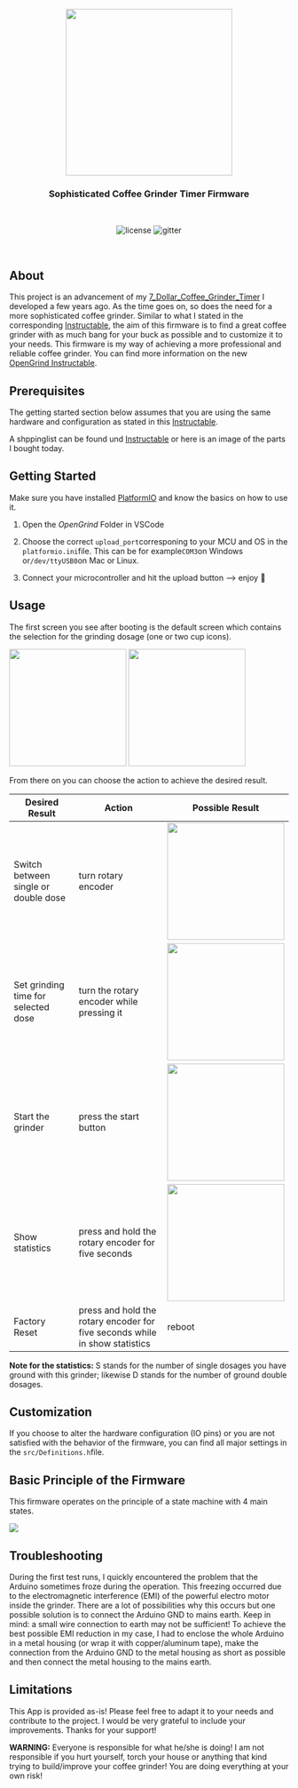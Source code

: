 <p align="center">
  <img width="300" src="assets/logo.png">
  <h3 align="center">Sophisticated Coffee Grinder Timer Firmware</h3></br>
  <p align="center">
    <img alt="license" src="https://img.shields.io/badge/license-GPL-blue">
  <img alt="gitter" src="https://img.shields.io/badge/language-C/C++-blue">
  </p>
</p>
<br>

## About

This project is an advancement of my [7_Dollar_Coffee_Grinder_Timer](https://github.com/GatCode/7_Dollar_Coffee_Grinder_Timer) I developed a few years ago. As the time goes on, so does the need for a more sophisticated coffee grinder. Similar to what I stated in the corresponding [Instructable](https://www.instructables.com/id/The-7-Coffee-Grinder-Timer/), the aim of this firmware is to find a great coffee grinder with as much bang for your buck as possible and to customize it to your needs. This firmware is my way of achieving a more professional and reliable coffee grinder. You can find more information on the new [OpenGrind Instructable](https://www.instructables.com/The-14-Sophisticated-Coffee-Grinder-Timer/).



## Prerequisites

The getting started section below assumes that you are using the same hardware and configuration as stated in this [Instructable](https://www.instructables.com/The-14-Sophisticated-Coffee-Grinder-Timer/).

A shppinglist can be found und [Instructable](https://www.instructables.com/The-14-Sophisticated-Coffee-Grinder-Timer/) or here is an image of the parts I bought today.


## Getting Started

Make sure you have installed [PlatformIO](https://platformio.org/platformio-ide) and know the basics on how to use it.

1. Open the *OpenGrind* Folder in VSCode

2. Choose the correct `upload_port`corresponing to your MCU and OS in the `platformio.ini`file. This can be for example`COM3`on Windows or`/dev/ttyUSB0`on Mac or Linux.

3. Connect your microcontroller and hit the upload button --> enjoy 🎉



## Usage

The first screen you see after booting is the default screen which contains the selection for the grinding dosage (one or two cup icons).

<img title="" src="assets/singleCup.jpg" alt="" width="211"> <img title="" src="assets/doubleCup.jpg" alt="" width="211">

From there on you can choose the action to achieve the desired result.

| Desired Result                       | Action                                                                      | Possible Result                                              |
| ------------------------------------ | --------------------------------------------------------------------------- | ------------------------------------------------------------ |
| Switch between single or double dose | turn rotary encoder                                                         | <img title="" src="assets/doubleCup.jpg" alt="" width="211"> |
| Set grinding time for selected dose  | turn the rotary encoder while pressing it                                   | <img title="" src="assets/time.jpg" alt="" width="211">      |
| Start the grinder                    | press the start button                                                      | <img title="" src="assets/time.jpg" alt="" width="211">      |
| Show statistics                      | press and hold the rotary encoder for five seconds                          | <img title="" src="assets/stats.jpg" alt="" width="211">     |
| Factory Reset                        | press and hold the rotary encoder for five seconds while in show statistics | reboot                                                       |

**Note for the statistics:** S stands for the number of single dosages you have ground with this grinder; likewise D stands for the number of ground double dosages.



## Customization

If you choose to alter the hardware configuration (IO pins) or you are not satisfied with the behavior of the firmware, you can find all major settings in the `src/Definitions.h`file.



## Basic Principle of the Firmware

This firmware operates on the principle of a state machine with 4 main states.



![](assets/states.png)



## Troubleshooting

During the first test runs, I quickly encountered the problem that the Arduino sometimes froze during the operation. This freezing occurred due to the electromagnetic interference (EMI) of the powerful electro motor inside the grinder. There are a lot of possibilities why this occurs but one possible solution is to connect the Arduino GND to mains earth. Keep in mind: a small wire connection to earth may not be sufficient! To achieve the best possible EMI reduction in my case, I had to enclose the whole Arduino in a metal housing (or wrap it with copper/aluminum tape), make the connection from the Arduino GND to the metal housing as short as possible and then connect the metal housing to the mains earth.



## Limitations

This App is provided as-is!
Please feel free to adapt it to your needs and contribute to the project. I would be very grateful to include your improvements. Thanks for your support!




**WARNING:** Everyone is responsible for what he/she is doing! I am not responsible if you hurt yourself, torch your house or anything that kind trying to build/improve your coffee grinder! You are doing everything at your own risk!
